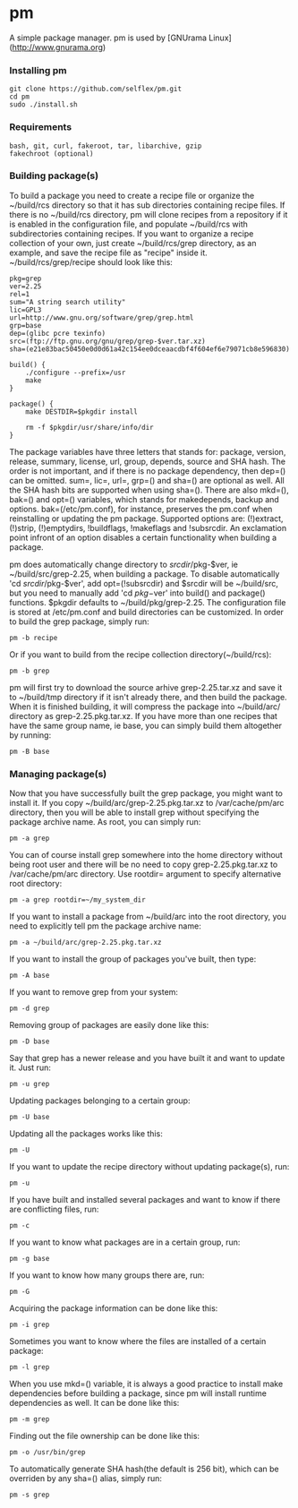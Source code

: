 # pm
A simple package manager.
pm is used by [GNUrama Linux] (http://www.gnurama.org)

<h3>Installing pm</h3>

    git clone https://github.com/selflex/pm.git
    cd pm
    sudo ./install.sh

<h3>Requirements</h3>

    bash, git, curl, fakeroot, tar, libarchive, gzip
    fakechroot (optional)

<h3>Building package(s)</h3>

To build a package you need to create a recipe file or organize the ~/build/rcs directory so that it has sub directories containing recipe files. If there is no ~/build/rcs directory, pm will clone recipes from a repository if it is enabled in the configuration file, and populate ~/build/rcs with subdirectories containing recipes. If you want to organize a recipe collection of your own, just create ~/build/rcs/grep directory, as an example, and save the recipe file as "recipe" inside it. ~/build/rcs/grep/recipe should look like this:

```shell
pkg=grep
ver=2.25
rel=1
sum="A string search utility"
lic=GPL3
url=http://www.gnu.org/software/grep/grep.html
grp=base
dep=(glibc pcre texinfo)
src=(ftp://ftp.gnu.org/gnu/grep/grep-$ver.tar.xz)
sha=(e21e83bac50450e0d0d61a42c154ee0dceaacdbf4f604ef6e79071cb8e596830)

build() {
    ./configure --prefix=/usr
    make
}

package() {
    make DESTDIR=$pkgdir install

    rm -f $pkgdir/usr/share/info/dir
}
```

The package variables have three letters that stands for: package, version, release, summary, license, url, group, depends, source and SHA hash. The order is not important, and if there is no package dependency, then dep=() can be omitted. sum=, lic=, url=, grp=() and sha=() are optional as well. All the SHA hash bits are supported when using sha=(). There are also mkd=(), bak=() and opt=() variables, which stands for makedepends, backup and options. bak=(/etc/pm.conf), for instance, preserves the pm.conf when reinstalling or updating the pm package. Supported options are: (!)extract, (!)strip, (!)emptydirs, !buildflags, !makeflags and !subsrcdir. An exclamation point infront of an option disables a certain functionality when building a package.

pm does automatically change directory to $srcdir/$pkg-$ver, ie ~/build/src/grep-2.25, when building a package. To disable automatically 'cd $srcdir/$pkg-$ver', add opt=(!subsrcdir) and $srcdir will be ~/build/src, but you need to manually add 'cd $pkg-$ver' into build() and package() functions. $pkgdir defaults to ~/build/pkg/grep-2.25. The configuration file is stored at /etc/pm.conf and build directories can be customized. In order to build the grep package, simply run:

    pm -b recipe

Or if you want to build from the recipe collection directory(~/build/rcs):

    pm -b grep

pm will first try to download the source arhive grep-2.25.tar.xz and save it to ~/build/tmp directory if it isn't already there, and then build the package. When it is finished building, it will compress the package into ~/build/arc/ directory as grep-2.25.pkg.tar.xz. If you have more than one recipes that have the same group name, ie base, you can simply build them altogether by running:

    pm -B base

<h3>Managing package(s)</h3>

Now that you have successfully built the grep package, you might want to install it. If you copy ~/build/arc/grep-2.25.pkg.tar.xz to /var/cache/pm/arc directory, then you will be able to install grep without specifying the package archive name. As root, you can simply run:

    pm -a grep

You can of course install grep somewhere into the home directory without being root user and there will be no need to copy grep-2.25.pkg.tar.xz to /var/cache/pm/arc directory. Use rootdir= argument to specify alternative root directory:

    pm -a grep rootdir=~/my_system_dir

If you want to install a package from ~/build/arc into the root directory, you need to explicitly tell pm the package archive name:

    pm -a ~/build/arc/grep-2.25.pkg.tar.xz

If you want to install the group of packages you've built, then type:

    pm -A base

If you want to remove grep from your system:

    pm -d grep

Removing group of packages are easily done like this:

    pm -D base

Say that grep has a newer release and you have built it and want to update it. Just run:

    pm -u grep

Updating packages belonging to a certain group:

    pm -U base

Updating all the packages works like this:

    pm -U

If you want to update the recipe directory without updating package(s), run:

    pm -u

If you have built and installed several packages and want to know if there are conflicting files, run:

    pm -c

If you want to know what packages are in a certain group, run:

    pm -g base

If you want to know how many groups there are, run:

    pm -G

Acquiring the package information can be done like this:

    pm -i grep

Sometimes you want to know where the files are installed of a certain package:

    pm -l grep

When you use mkd=() variable, it is always a good practice to install make dependencies before building a package, since pm will install runtime dependencies as well. It can be done like this:

    pm -m grep

Finding out the file ownership can be done like this:

    pm -o /usr/bin/grep

To automatically generate SHA hash(the default is 256 bit), which can be overriden by any sha=() alias, simply run:

    pm -s grep
